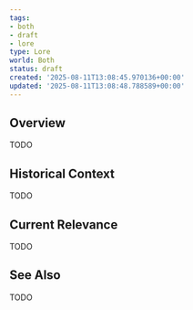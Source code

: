 ```yaml
---
tags:
- both
- draft
- lore
type: Lore
world: Both
status: draft
created: '2025-08-11T13:08:45.970136+00:00'
updated: '2025-08-11T13:08:48.788589+00:00'
---
```



## Overview

TODO
## Historical Context

TODO
## Current Relevance

TODO
## See Also

TODO
